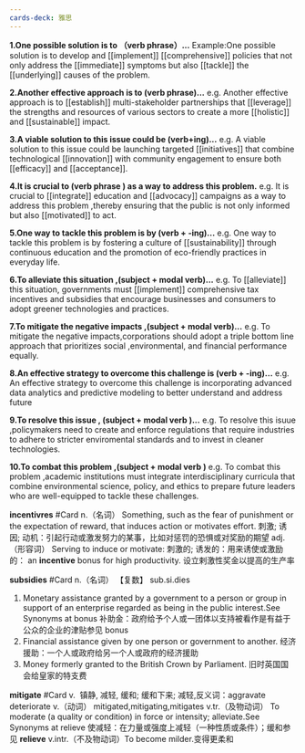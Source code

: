 ```yaml
---
cards-deck: 雅思
---
```


**1.One possible solution is to （verb phrase）...**
Example:One possible solution is to develop and [[implement]] [[comprehensive]] policies that not only address the [[immediate]] symptoms but also [[tackle]] the [[underlying]] causes of the problem.


**2.Another effective approach is to (verb phrase)...**
e.g. Another effective approach is to [[establish]] multi-stakeholder partnerships that [[leverage]] the strengths and resources of various sectors to create a more [[holistic]] and [[sustainable]] impact.

**3.A viable solution to this issue could be (verb+ing)...**
e.g. A viable solution to this issue could be launching targeted [[initiatives]] that combine technological [[innovation]] with community engagement to ensure both [[efficacy]] and [[acceptance]].

**4.It is crucial to (verb phrase ) as a way to address this problem.**
e.g. It is crucial to [[integrate]] education and [[advocacy]] campaigns as a way to address this problem ,thereby ensuring that the public is not only informed but also [[motivated]] to act.

**5.One way to tackle this problem is by (verb + -ing)...**
e.g. One way to tackle this problem is by fostering a culture of [[sustainability]] through continuous education and the promotion of eco-friendly practices in everyday life.

**6.To alleviate this situation ,(subject + modal verb)...** 
e.g. To [[alleviate]] this situation, governments must [[implement]] comprehensive tax incentives and subsidies that encourage businesses and consumers to adopt greener technologies and practices.

**7.To mitigate the negative impacts ,(subject + modal verb)...**
e.g. To mitigate the negative impacts,corporations should adopt a triple bottom line approach that prioritizes social ,environmental, and financial performance equally.

**8.An effective strategy to overcome this challenge is (verb + -ing)...**
e.g. An effective strategy to overcome this challenge is incorporating advanced data analytics and predictive modeling to better understand and address future 

**9.To resolve this issue , (subject + modal verb )...**
e.g. To resolve this isuue ,policymakers need to create and enforce regulations that require industries to adhere to stricter enviromental standards and to invest in cleaner technologies.

**10.To combat this problem ,(subject + modal verb )**
e.g. To combat this problem ,academic institutions must integrate interdisciplinary curricula that combine environmental science, policy, and ethics to prepare future leaders who are well-equipped to tackle these challenges.










**incentivres** #Card 
n.（名词）
Something, such as the fear of punishment or the expectation of reward, that induces action or motivates effort.
刺激; 诱因; 动机：引起行动或激发努力的某事，比如对惩罚的恐惧或对奖励的期望
adj.（形容词）
Serving to induce or motivate:
刺激的; 诱发的：用来诱使或激励的：
an **incentive** bonus for high productivity.
设立剌激性奖金以提高的生产率


**subsidies** #Card 
n.（名词）  【复数】 sub.si.dies 
1. Monetary assistance granted by a government to a person or group in support of an enterprise regarded as being in the public interest.See Synonyms at bonus 
补助金：政府给予个人或一团体以支持被看作是有益于公众的企业的津贴参见 bonus
2. Financial assistance given by one person or government to another.
经济援助：一个人或政府给另一个人或政府的经济援助
3. Money formerly granted to the British Crown by Parliament.
旧时英国国会给皇家的特支费

**mitigate** #Card 
v.  镇静, 减轻, 缓和; 缓和下来; 减轻,反义词：aggravate  deteriorate
v.（动词）  mitigated,mitigating,mitigates 
v.tr.（及物动词）
To moderate (a quality or condition) in force or intensity; alleviate.See Synonyms at relieve 
使减轻：在力量或强度上减轻（一种性质或条件）；缓和参见 **relieve**
v.intr.（不及物动词）To become milder.变得更柔和
